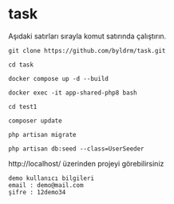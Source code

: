 # task

Aşıdaki satırları sırayla komut satırında çalıştırın.

    git clone https://github.com/byldrm/task.git
    
    cd task
    
    docker compose up -d --build
    
    docker exec -it app-shared-php8 bash
    
    cd test1
    
    composer update
    
    php artisan migrate
    
    php artisan db:seed --class=UserSeeder

http://localhost/ üzerinden projeyi görebilirsiniz
    
    demo kullanıcı bilgileri
    email : demo@mail.com
    şifre : 12demo34